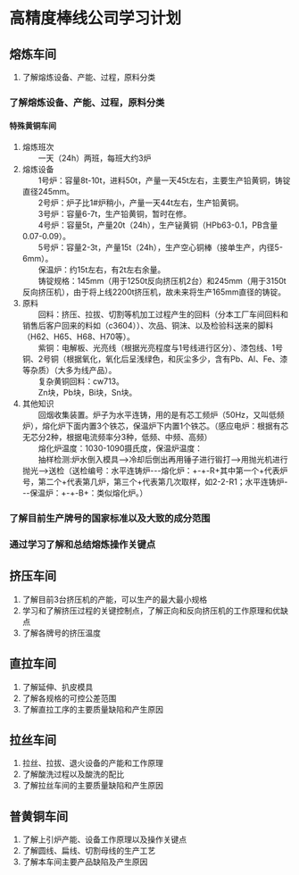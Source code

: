 # 高精度棒线公司学习计划
## 熔炼车间
1. 了解熔炼设备、产能、过程，原料分类  
### 了解熔炼设备、产能、过程，原料分类  
#### 特殊黄铜车间  
1. 熔炼班次  
&emsp;&emsp;一天（24h）两班，每班大约3炉  
2. 熔炼设备   
&emsp;&emsp;1号炉：容量8t-10t，进料50t，产量一天45t左右，主要生产铅黄铜，铸锭直径245mm。  
&emsp;&emsp;2号炉：炉子比1#炉稍小，产量一天44t左右，生产铅黄铜。  
&emsp;&emsp;3号炉：容量6-7t，生产铅黄铜，暂时在修。  
&emsp;&emsp;4号炉：容量5t，产量20t（24h），生产铋黄铜（HPb63-0.1，PB含量0.07-0.09）。  
&emsp;&emsp;5号炉：容量2-3t，产量15t（24h），生产空心铜棒（接单生产，内径5-6mm）。  
&emsp;&emsp;保温炉：约15t左右，有2t左右余量。  
&emsp;&emsp;铸锭规格：145mm（用于1250t反向挤压机2台）和245mm（用于3150t反向挤压机），由于将上线2200t挤压机，故未来将生产165mm直径的铸锭。    
3. 原料  
&emsp;&emsp;回料：挤压、拉拔、切割等机加工过程产生的回料（分本工厂车间回料和销售后客户回来的料如（c3604））、次品、铜沫、以及检验科送来的脚料（H62、H65、H68、H70等）。  
&emsp;&emsp;紫铜：电解板、光亮线（根据光亮程度与1号线进行区分）、漆包线、1号铜、2号铜（根据氧化，氧化后呈浅绿色，和灰尘多少，含有Pb、Al、Fe、漆等杂质）（大多为线产品）。  
&emsp;&emsp;复杂黄铜回料：cw713。  
&emsp;&emsp;Zn块，Pb块，Bi块，Sn块。  
4. 其他知识  
&emsp;&emsp;回烟收集装置。炉子为水平连铸，用的是有芯工频炉（50Hz，又叫低频炉），熔化炉下面内置3个铁芯，保温炉下内置1个铁芯。（感应电炉：根据有芯无芯分2种，根据电流频率分3种，低频、中频、高频）  
&emsp;&emsp;熔化炉温度：1030-1090摄氏度，保温炉温度：  
&emsp;&emsp;抽样检测:炉水倒入模具-->冷却后倒出再用锤子进行锻打-->用抛光机进行抛光-->送检（送检编号：水平连铸炉---熔化炉：+-+-R+其中第一个+代表炉号，第二个+代表第几炉，第三个+代表第几次取样，如2-2-R1；水平连铸炉---保温炉：+-+-B+：类似熔化炉。）
### 了解目前生产牌号的国家标准以及大致的成分范围
### 通过学习了解和总结熔炼操作关键点
## 挤压车间
1. 了解目前3台挤压机的产能，可以生产的最大最小规格
2. 学习和了解挤压过程的关键控制点，了解正向和反向挤压机的工作原理和优缺点
3. 了解各牌号的挤压温度
## 直拉车间
1. 了解延伸、扒皮模具
2. 了解各规格的可控公差范围
3. 了解直拉工序的主要质量缺陷和产生原因
## 拉丝车间
1. 拉丝、拉拔、退火设备的产能和工作原理
2. 了解酸洗过程以及酸洗的配比
3. 了解拉丝车间的主要质量缺陷和产生原因
## 普黄铜车间
1. 了解上引炉产能、设备工作原理以及操作关键点
2. 了解圆线、扁线、切割母线的生产工艺
3. 了解本车间主要产品缺陷及产生原因
